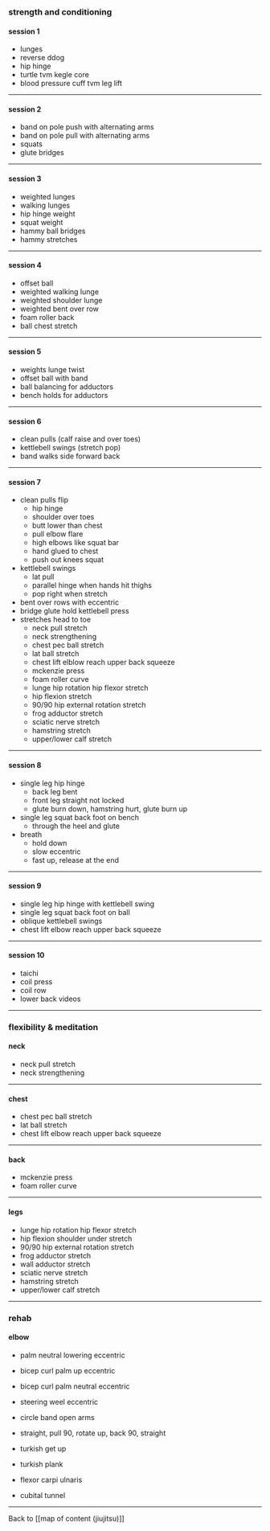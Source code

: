 ### strength and conditioning

#### session 1
* lunges
* reverse ddog
* hip hinge
* turtle tvm kegle core
* blood pressure cuff tvm leg lift

---

#### session 2
* band on pole push with alternating arms
* band on pole pull with alternating arms
* squats
* glute bridges

---

#### session 3
* weighted lunges
* walking lunges
* hip hinge weight
* squat weight
* hammy ball bridges
* hammy stretches

---

#### session 4
* offset ball
* weighted walking lunge
* weighted shoulder lunge
* weighted bent over row
* foam roller back
* ball chest stretch 

---

#### session 5
* weights lunge twist
* offset ball with band
* ball balancing for adductors
* bench holds for adductors

---

#### session 6
* clean pulls (calf raise and over toes)
* kettlebell swings (stretch pop)
* band walks side forward back

---

#### session 7
* clean pulls flip
	* hip hinge
	* shoulder over toes
	* butt lower than chest
	* pull elbow flare
	* high elbows like squat bar
	* hand glued to chest
	* push out knees squat
* kettlebell swings
	* lat pull
	* parallel hinge when hands hit thighs
	* pop right when stretch
* bent over rows with eccentric
* bridge glute hold kettlebell press
* stretches head to toe
	* neck pull stretch
	* neck strengthening
	* chest pec ball stretch
	* lat ball stretch
	* chest lift elblow reach upper back squeeze
	* mckenzie press
	* foam roller curve
	* lunge hip rotation hip flexor stretch
	* hip flexion stretch
	* 90/90 hip external rotation stretch
	* frog adductor stretch
	* sciatic nerve stretch
	* hamstring stretch
	* upper/lower calf stretch

---

#### session 8
* single leg hip hinge
	* back leg bent 
	* front leg straight not locked
	* glute burn down, hamstring hurt, glute burn up
* single leg squat back foot on bench
	* through the heel and glute
* breath 
	* hold down
	* slow eccentric
	* fast up, release at the end

---

#### session 9 
* single leg hip hinge with kettlebell swing
* single leg squat back foot on ball
* oblique kettlebell swings
* chest lift elbow reach upper back squeeze

---

#### session 10
* taichi
* coil press
* coil row
* lower back videos

---

### flexibility & meditation

#### neck
* neck pull stretch
* neck strengthening

---

#### chest
* chest pec ball stretch
* lat ball stretch
* chest lift elbow reach upper back squeeze

---

#### back
* mckenzie press
* foam roller curve

---

#### legs
* lunge hip rotation hip flexor stretch
* hip flexion shoulder under stretch
* 90/90 hip external rotation stretch
* frog adductor stretch
* wall adductor stretch
* sciatic nerve stretch
* hamstring stretch
* upper/lower calf stretch

---

### rehab

#### elbow
* palm neutral lowering eccentric
* bicep curl palm up eccentric 
* bicep curl palm neutral eccentric
* steering weel eccentric
* circle band open arms
* straight, pull 90, rotate up, back 90, straight
* turkish get up
* turkish plank

* flexor carpi ulnaris 
* cubital tunnel

---

Back to [[map of content (jiujitsu)]]